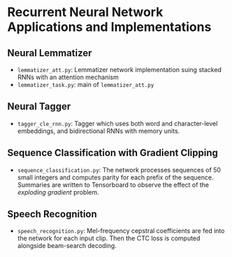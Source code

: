 # Recurrent Neural Network Applications and Implementations

## Neural Lemmatizer
* `lemmatizer_att.py`: Lemmatizer network implementation suing stacked RNNs with an attention mechanism
* `lemmatizer_task.py`: main of `lemmatizer_att.py`

## Neural Tagger
* `tagger_cle_rnn.py`: Tagger which uses both word and character-level embeddings, and bidirectional RNNs with memory units.

## Sequence Classification with Gradient Clipping
* `sequence_classification.py`: The network processes sequences of 50 small integers and computes parity for each prefix of the sequence. Summaries are written to Tensorboard to observe the effect of the <i>exploding gradient</i> problem.

## Speech Recognition
* `speech_recognition.py`: Mel-frequency cepstral coefficients are fed into the network for each input clip. Then the CTC loss is computed alongside beam-search decoding.
